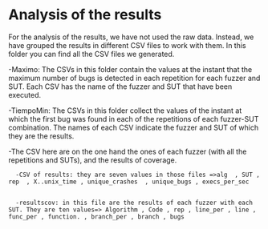 # Analysis of the results


For the analysis of the results, we have not used the raw data. Instead, we have grouped the results in different CSV files to work with them. In this folder you can find all the CSV files we generated.

-Maximo: The CSVs in this folder contain the values at the instant that the maximum number of bugs is detected in each repetition for each fuzzer and SUT. Each CSV has the name of the fuzzer and SUT that have been executed.

-TiempoMin: The CSVs in this folder collect the values of the instant at which the first bug was found in each of the repetitions of each fuzzer-SUT combination. The names of each CSV indicate the fuzzer and SUT of which they are the results.

-The CSV here are on the one hand the ones of each fuzzer (with all the repetitions and SUTs), and the results of coverage.

      -CSV of results: they are seven values in those files =>alg  , SUT , rep  , X..unix_time , unique_crashes  , unique_bugs , execs_per_sec  
      
  
      -resultscov: in this file are the results of each fuzzer with each SUT. They are ten values=> Algorithm , Code , rep , line_per , line , func_per , function. , branch_per , branch , bugs
  



